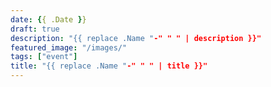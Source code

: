 ```yaml
---
date: {{ .Date }}
draft: true
description: "{{ replace .Name "-" " " | description }}"
featured_image: "/images/"
tags: ["event"]
title: "{{ replace .Name "-" " " | title }}"
---
```


